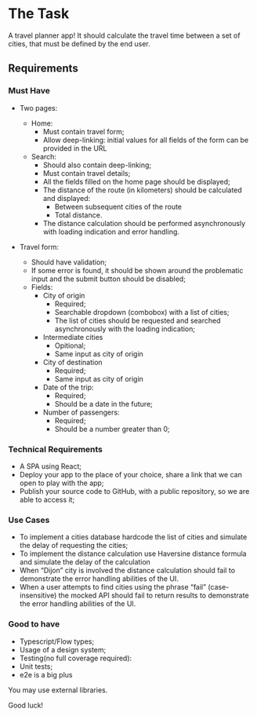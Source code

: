 # The Task

A travel planner app! It should calculate the travel time between a set of cities, that must be defined by the end user.

## Requirements

### Must Have

- Two pages:

  - Home:
    - Must contain travel form;
    - Allow deep-linking: initial values for all fields of the form can be provided in the URL
  - Search:
    - Should also contain deep-linking;
    - Must contain travel details;
    - All the fields filled on the home page should be displayed;
    - The distance of the route (in kilometers) should be calculated and displayed:
      - Between subsequent cities of the route
      - Total distance.
    - The distance calculation should be performed asynchronously with loading indication and error handling.

- Travel form:
  - Should have validation;
  - If some error is found, it should be shown around the problematic input and the submit button should be disabled;
  - Fields:
    - City of origin
      - Required;
      - Searchable dropdown (combobox) with a list of cities;
      - The list of cities should be requested and searched asynchronously with the loading indication;
    - Intermediate cities
      - Opitional;
      - Same input as city of origin
    - City of destination
      - Required;
      - Same input as city of origin
    - Date of the trip:
      - Required;
      - Should be a date in the future;
    - Number of passengers:
      - Required;
      - Should be a number greater than 0;

### Technical Requirements

- A SPA using React;
- Deploy your app to the place of your choice, share a link that we can open to play with the app;
- Publish your source code to GitHub, with a public repository, so we are able to access it;

### Use Cases

- To implement a cities database hardcode the list of cities and simulate the delay of requesting the cities;
- To implement the distance calculation use Haversine distance formula and simulate the delay of the calculation
- When “Dijon” city is involved the distance calculation should fail to demonstrate the error handling abilities of the UI.
- When a user attempts to find cities using the phrase “fail” (case-insensitive) the mocked API should fail to return results to demonstrate the error handling abilities of the UI.

### Good to have

- Typescript/Flow types;
- Usage of a design system;
- Testing(no full coverage required):
- Unit tests;
- e2e is a big plus

You may use external libraries.

Good luck!
